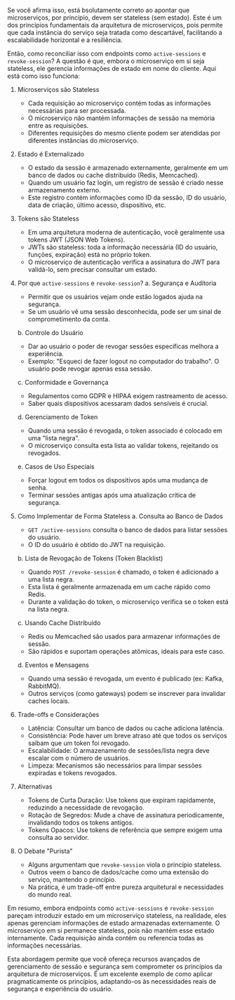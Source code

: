 Se você afirma isso, está bsolutamente correto ao apontar que microserviços, por princípio, devem ser stateless (sem estado). Este é um dos princípios fundamentais da arquitetura de microserviços, pois permite que cada instância do serviço seja tratada como descartável, facilitando a escalabilidade horizontal e a resiliência.

Então, como reconciliar isso com endpoints como `active-sessions` e `revoke-session`? A questão é que, embora o microserviço em si seja stateless, ele gerencia informações de estado em nome do cliente. Aqui está como isso funciona:

1. Microserviços são Stateless
   - Cada requisição ao microserviço contém todas as informações necessárias para ser processada.
   - O microserviço não mantém informações de sessão na memória entre as requisições.
   - Diferentes requisições do mesmo cliente podem ser atendidas por diferentes instâncias do microserviço.

2. Estado é Externalizado
   - O estado da sessão é armazenado externamente, geralmente em um banco de dados ou cache distribuído (Redis, Memcached).
   - Quando um usuário faz login, um registro de sessão é criado nesse armazenamento externo.
   - Este registro contém informações como ID da sessão, ID do usuário, data de criação, último acesso, dispositivo, etc.

3. Tokens são Stateless
   - Em uma arquitetura moderna de autenticação, você geralmente usa tokens JWT (JSON Web Tokens).
   - JWTs são stateless: toda a informação necessária (ID do usuário, funções, expiração) está no próprio token.
   - O microserviço de autenticação verifica a assinatura do JWT para validá-lo, sem precisar consultar um estado.

4. Por que `active-sessions` e `revoke-session`?
   a. Segurança e Auditoria
      - Permitir que os usuários vejam onde estão logados ajuda na segurança.
      - Se um usuário vê uma sessão desconhecida, pode ser um sinal de comprometimento da conta.

   b. Controle do Usuário
      - Dar ao usuário o poder de revogar sessões específicas melhora a experiência.
      - Exemplo: "Esqueci de fazer logout no computador do trabalho". O usuário pode revogar apenas essa sessão.

   c. Conformidade e Governança
      - Regulamentos como GDPR e HIPAA exigem rastreamento de acesso.
      - Saber quais dispositivos acessaram dados sensíveis é crucial.

   d. Gerenciamento de Token
      - Quando uma sessão é revogada, o token associado é colocado em uma "lista negra".
      - O microserviço consulta esta lista ao validar tokens, rejeitando os revogados.

   e. Casos de Uso Especiais
      - Forçar logout em todos os dispositivos após uma mudança de senha.
      - Terminar sessões antigas após uma atualização crítica de segurança.

5. Como Implementar de Forma Stateless
   a. Consulta ao Banco de Dados
      - `GET /active-sessions` consulta o banco de dados para listar sessões do usuário.
      - O ID do usuário é obtido do JWT na requisição.

   b. Lista de Revogação de Tokens (Token Blacklist)
      - Quando `POST /revoke-session` é chamado, o token é adicionado a uma lista negra.
      - Esta lista é geralmente armazenada em um cache rápido como Redis.
      - Durante a validação do token, o microserviço verifica se o token está na lista negra.

   c. Usando Cache Distribuído
      - Redis ou Memcached são usados para armazenar informações de sessão.
      - São rápidos e suportam operações atômicas, ideais para este caso.

   d. Eventos e Mensagens
      - Quando uma sessão é revogada, um evento é publicado (ex: Kafka, RabbitMQ).
      - Outros serviços (como gateways) podem se inscrever para invalidar caches locais.

6. Trade-offs e Considerações
   - Latência: Consultar um banco de dados ou cache adiciona latência.
   - Consistência: Pode haver um breve atraso até que todos os serviços saibam que um token foi revogado.
   - Escalabilidade: O armazenamento de sessões/lista negra deve escalar com o número de usuários.
   - Limpeza: Mecanismos são necessários para limpar sessões expiradas e tokens revogados.

7. Alternativas
   - Tokens de Curta Duração: Use tokens que expiram rapidamente, reduzindo a necessidade de revogação.
   - Rotação de Segredos: Mude a chave de assinatura periodicamente, invalidando todos os tokens antigos.
   - Tokens Opacos: Use tokens de referência que sempre exigem uma consulta ao servidor.

8. O Debate "Purista"
   - Alguns argumentam que `revoke-session` viola o princípio stateless.
   - Outros veem o banco de dados/cache como uma extensão do serviço, mantendo o princípio.
   - Na prática, é um trade-off entre pureza arquitetural e necessidades do mundo real.

Em resumo, embora endpoints como `active-sessions` e `revoke-session` pareçam introduzir estado em um microserviço stateless, na realidade, eles apenas gerenciam informações de estado armazenadas externamente. O microserviço em si permanece stateless, pois não mantém esse estado internamente. Cada requisição ainda contém ou referencia todas as informações necessárias.

Esta abordagem permite que você ofereça recursos avançados de gerenciamento de sessão e segurança sem comprometer os princípios da arquitetura de microserviços. É um excelente exemplo de como aplicar pragmaticamente os princípios, adaptando-os às necessidades reais de segurança e experiência do usuário.
